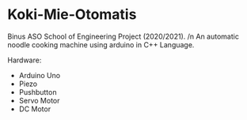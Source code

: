 # Koki-Mie-Otomatis
Binus ASO School of Engineering Project (2020/2021). /n
An automatic noodle cooking machine using arduino in C++ Language.

Hardware:
- Arduino Uno
- Piezo
- Pushbutton
- Servo Motor
- DC Motor
